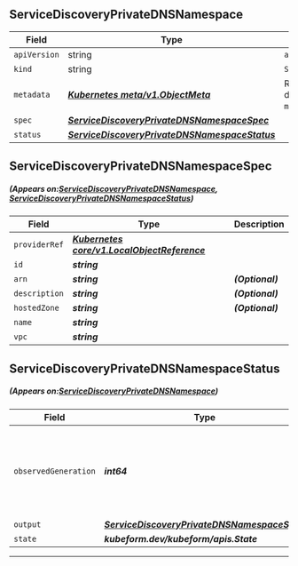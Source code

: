 ## ServiceDiscoveryPrivateDNSNamespace
| Field | Type | Description |
| ------ | ----- | ----------- |
| `apiVersion` | string | `aws.kubeform.com/v1alpha1` |
|    `kind` | string | `ServiceDiscoveryPrivateDNSNamespace` |
| `metadata` | ***[Kubernetes meta/v1.ObjectMeta](https://kubernetes.io/docs/reference/generated/kubernetes-api/v1.13/#objectmeta-v1-meta)***|Refer to the Kubernetes API documentation for the fields of the `metadata` field.|
| `spec` | ***[ServiceDiscoveryPrivateDNSNamespaceSpec](#ServiceDiscoveryPrivateDNSNamespaceSpec)***||
| `status` | ***[ServiceDiscoveryPrivateDNSNamespaceStatus](#ServiceDiscoveryPrivateDNSNamespaceStatus)***||
## ServiceDiscoveryPrivateDNSNamespaceSpec
##### (Appears on:[ServiceDiscoveryPrivateDNSNamespace](#ServiceDiscoveryPrivateDNSNamespace), [ServiceDiscoveryPrivateDNSNamespaceStatus](#ServiceDiscoveryPrivateDNSNamespaceStatus))
| Field | Type | Description |
| ------ | ----- | ----------- |
| `providerRef` | ***[Kubernetes core/v1.LocalObjectReference](https://kubernetes.io/docs/reference/generated/kubernetes-api/v1.13/#localobjectreference-v1-core)***||
| `id` | ***string***||
| `arn` | ***string***| ***(Optional)*** |
| `description` | ***string***| ***(Optional)*** |
| `hostedZone` | ***string***| ***(Optional)*** |
| `name` | ***string***||
| `vpc` | ***string***||
## ServiceDiscoveryPrivateDNSNamespaceStatus
##### (Appears on:[ServiceDiscoveryPrivateDNSNamespace](#ServiceDiscoveryPrivateDNSNamespace))
| Field | Type | Description |
| ------ | ----- | ----------- |
| `observedGeneration` | ***int64***| ***(Optional)*** Resource generation, which is updated on mutation by the API Server.|
| `output` | ***[ServiceDiscoveryPrivateDNSNamespaceSpec](#ServiceDiscoveryPrivateDNSNamespaceSpec)***| ***(Optional)*** |
| `state` | ***kubeform.dev/kubeform/apis.State***| ***(Optional)*** |
---
